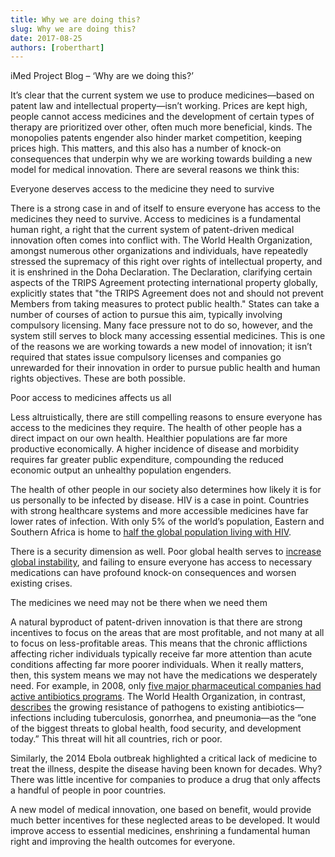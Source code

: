 ```yaml
---
title: Why we are doing this?
slug: Why we are doing this?
date: 2017-08-25
authors: [roberthart]
---
```

iMed Project Blog – ‘Why are we doing this?’

It’s clear that the current system we use to produce medicines—based on patent law and intellectual property—isn’t working. Prices are kept high, people cannot access medicines and the development of certain types of therapy are prioritized over other, often much more beneficial, kinds. The monopolies patents engender also hinder market competition, keeping prices high. This matters, and this also has a number of knock-on consequences that underpin why we are working towards building a new model for medical innovation. There are several reasons we think this:

Everyone deserves access to the medicine they need to survive

There is a strong case in and of itself to ensure everyone has access to the medicines they need to survive. Access to medicines is a fundamental human right, a right that the current system of patent-driven medical innovation often comes into conflict with. The World Health Organization, amongst numerous other organizations and individuals, have repeatedly stressed the supremacy of this right over rights of intellectual property, and it is enshrined in the Doha Declaration. The Declaration, clarifying certain aspects of the TRIPS Agreement protecting international property globally, explicitly states that "the TRIPS Agreement does not and should not prevent Members from taking measures to protect public health." States can take a number of courses of action to pursue this aim, typically involving compulsory licensing. Many face pressure not to do so, however, and the system still serves to block many accessing essential medicines. This is one of the reasons we are working towards a new model of innovation; it isn’t required that states issue compulsory licenses and companies go unrewarded for their innovation in order to pursue public health and human rights objectives. These are both possible.

Poor access to medicines affects us all

Less altruistically, there are still compelling reasons to ensure everyone has access to the medicines they require. The health of other people has a direct impact on our own health. Healthier populations are far more productive economically. A higher incidence of disease and morbidity requires far greater public expenditure, compounding the reduced economic output an unhealthy population engenders.

The health of other people in our society also determines how likely it is for us personally to be infected by disease. HIV is a case in point. Countries with strong healthcare systems and more accessible medicines have far lower rates of infection. With only 5% of the world’s population, Eastern and Southern Africa is home to [half the global population living with HIV](https://www.unicef.org/esaro/5482_HIV_AIDS.html).

There is a security dimension as well. Poor global health serves to [increase global instability](https://www.brookings.edu/blog/techtank/2017/07/27/how-the-trump-budget-harms-global-health-and-weakens-international-stability/), and failing to ensure everyone has access to necessary medications can have profound knock-on consequences and worsen existing crises.

The medicines we need may not be there when we need them

A natural byproduct of patent-driven innovation is that there are strong incentives to focus on the areas that are most profitable, and not many at all to focus on less-profitable areas. This means that the chronic afflictions affecting richer individuals typically receive far more attention than acute conditions affecting far more poorer individuals. When it really matters, then, this system means we may not have the medications we desperately need. For example, in 2008, only [five major pharmaceutical companies had active antibiotics programs](http://www.who.int/bulletin/volumes/89/2/11-030211/en/). The World Health Organization, in contrast, [describes](http://www.who.int/mediacentre/factsheets/antibiotic-resistance/en/) the growing resistance of pathogens to existing antibiotics—infections including tuberculosis, gonorrhea, and pneumonia—as the “one of the biggest threats to global health, food security, and development today.” This threat will hit all countries, rich or poor.

Similarly, the 2014 Ebola outbreak highlighted a critical lack of medicine to treat the illness, despite the disease having been known for decades. Why? There was little incentive for companies to produce a drug that only affects a handful of people in poor countries.

A new model of medical innovation, one based on benefit, would provide much better incentives for these neglected areas to be developed. It would improve access to essential medicines, enshrining a fundamental human right and improving the health outcomes for everyone.
